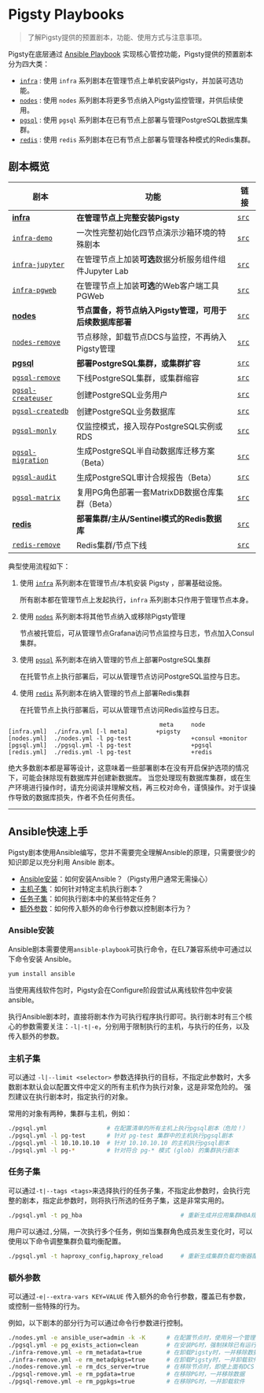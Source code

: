 # Pigsty Playbooks

> 了解Pigsty提供的预置剧本，功能、使用方式与注意事项。

Pigsty在底层通过 [Ansible Playbook](#Ansible快速上手) 实现核心管控功能，Pigsty提供的预置剧本分为四大类：

* [`infra`](p-infra.md) : 使用 `infra` 系列剧本在管理节点上单机安装Pigsty，并加装可选功能。
* [`nodes`](p-nodes.md) : 使用 `nodes` 系列剧本将更多节点纳入Pigsty监控管理，并供后续使用。
* [`pgsql`](p-pgsql.md) : 使用 `pgsql` 系列剧本在已有节点上部署与管理PostgreSQL数据库集群。
* [`redis`](p-redis.md) : 使用 `redis` 系列剧本在已有节点上部署与管理各种模式的Redis集群。 

## 剧本概览

| 剧本 | 功能                                                           | 链接                                                         |
|--------|----------------------------------------------------------------| ------------------------------------------------------------ |
|  [**infra**](p-infra.md#infra)                        |        **在管理节点上完整安装Pigsty**                                 |        [`src`](https://github.com/vonng/pigsty/blob/master/infra.yml)            |
|  [`infra-demo`](p-infra.md#infra-demo)              |        一次性完整初始化四节点演示沙箱环境的特殊剧本                           |        [`src`](https://github.com/vonng/pigsty/blob/master/infra-demo.yml)       |
|  [`infra-jupyter`](p-infra.md#infra-jupyter)        |        在管理节点上加装**可选**数据分析服务组件组件Jupyter Lab              |        [`src`](https://github.com/vonng/pigsty/blob/master/infra-jupyter.yml)    |
|  [`infra-pgweb`](p-infra.md#infra-pgweb)            |        在管理节点上加装**可选**的Web客户端工具PGWeb                     |        [`src`](https://github.com/vonng/pigsty/blob/master/infra-pgweb.yml)      |
|  [**nodes**](p-nodes.md#nodes)                        |        **节点置备，将节点纳入Pigsty管理，可用于后续数据库部署**                    |        [`src`](https://github.com/vonng/pigsty/blob/master/nodes.yml)            |
|  [`nodes-remove`](p-nodes.md#nodes-remove)          |        节点移除，卸载节点DCS与监控，不再纳入Pigsty管理                     |        [`src`](https://github.com/vonng/pigsty/blob/master/nodes-remove.yml)     |
|  [**pgsql**](p-pgsql.md#pgsql)                        |        **部署PostgreSQL集群，或集群扩容**                             |        [`src`](https://github.com/vonng/pigsty/blob/master/pgsql.yml)            |
|  [`pgsql-remove`](p-pgsql.md#pgsql-remove)          |        下线PostgreSQL集群，或集群缩容                             |        [`src`](https://github.com/vonng/pigsty/blob/master/pgsql-remove.yml)     |
|  [`pgsql-createuser`](p-pgsql.md#pgsql-createuser)  |        创建PostgreSQL业务用户                                 |        [`src`](https://github.com/vonng/pigsty/blob/master/pgsql-createuser.yml) |
|  [`pgsql-createdb`](p-pgsql.md#pgsql-createdb)      |        创建PostgreSQL业务数据库                                |        [`src`](https://github.com/vonng/pigsty/blob/master/pgsql-createdb.yml)   |
|  [`pgsql-monly`](p-pgsql.md#pgsql-monly)            |        仅监控模式，接入现存PostgreSQL实例或RDS                       |        [`src`](https://github.com/vonng/pigsty/blob/master/pgsql-monly.yml)      |
|  [`pgsql-migration`](p-pgsql.md#pgsql-migration)    |        生成PostgreSQL半自动数据库迁移方案（Beta）                     |        [`src`](https://github.com/vonng/pigsty/blob/master/pgsql-migration.yml)  |
|  [`pgsql-audit`](p-pgsql.md#pgsql-audit)            |        生成PostgreSQL审计合规报告（Beta）                         |        [`src`](https://github.com/vonng/pigsty/blob/master/pgsql-audit.yml)      |
|  [`pgsql-matrix`](p-pgsql.md#pgsql-matrix)          |        复用PG角色部署一套MatrixDB数据仓库集群（Beta）                   |        [`src`](https://github.com/vonng/pigsty/blob/master/pgsql-matrix.yml)     |
|  [**redis**](p-redis.md#redis)                        |        **部署集群/主从/Sentinel模式的Redis数据库**              |        [`src`](https://github.com/vonng/pigsty/blob/master/redis.yml)            |
|  [`redis-remove`](p-redis.md#redis-remove)          |        Redis集群/节点下线                                     |        [`src`](https://github.com/vonng/pigsty/blob/master/redis-remove.yml)     |

典型使用流程如下：

1. 使用 [`infra`](p-infra.md) 系列剧本在管理节点/本机安装 Pigsty ，部署基础设施。
   
   所有剧本都在管理节点上发起执行，`infra` 系列剧本只作用于管理节点本身。

2. 使用 [`nodes`](p-nodes.md) 系列剧本将其他节点纳入或移除Pigsty管理

   节点被托管后，可从管理节点Grafana访问节点监控与日志，节点加入Consul集群。

3. 使用 [`pgsql`](p-pgsql.md) 系列剧本在纳入管理的节点上部署PostgreSQL集群

   在托管节点上执行部署后，可以从管理节点访问PostgreSQL监控与日志。

4. 使用 [`redis`](p-redis.md) 系列剧本在纳入管理的节点上部署Redis集群

   在托管节点上执行部署后，可以从管理节点访问Redis监控与日志。

```
                                           meta     node
[infra.yml]  ./infra.yml [-l meta]        +pigsty 
[nodes.yml]  ./nodes.yml -l pg-test                 +consul +monitor
[pgsql.yml]  ./pgsql.yml -l pg-test                 +pgsql
[redis.yml]  ./redis.yml -l pg-test                 +redis
```



绝大多数剧本都是幂等设计，这意味着一些部署剧本在没有开启保护选项的情况下，可能会抹除现有数据库并创建新数据库。
当您处理现有数据库集群，或在生产环境进行操作时，请充分阅读并理解文档，再三校对命令，谨慎操作。对于误操作导致的数据库损失，作者不负任何责任。

------------------



## Ansible快速上手

Pigsty剧本使用Ansible编写，您并不需要完全理解Ansible的原理，只需要很少的知识即足以充分利用 Ansible 剧本。

* [Ansible安装](#Ansible安装)：如何安装Ansible？（Pigsty用户通常无需操心）
* [主机子集](#主机子集)：如何针对特定主机执行剧本？
* [任务子集](#任务子集)：如何执行剧本中的某些特定任务？
* [额外参数](#额外参数)：如何传入额外的命令行参数以控制剧本行为？

### Ansible安装

Ansible剧本需要使用`ansible-playbook`可执行命令，在EL7兼容系统中可通过以下命令安装 Ansible。

```bash
yum install ansible
```

当使用离线软件包时，Pigsty会在Configure阶段尝试从离线软件包中安装ansible。

执行Ansible剧本时，直接将剧本作为可执行程序执行即可。执行剧本时有三个核心的参数需要关注：`-l|-t|-e`，分别用于限制执行的主机，与执行的任务，以及传入额外的参数。

### 主机子集

可以通过 `-l|--limit <selector>` 参数选择执行的目标，不指定此参数时，大多数剧本默认会以配置文件中定义的所有主机作为执行对象，这是非常危险的。
强烈建议在执行剧本时，指定执行的对象。

常用的对象有两种，集群与主机，例如：

```bash
./pgsql.yml                 # 在配置清单的所有主机上执行pgsql剧本（危险！）
./pgsql.yml -l pg-test      # 针对 pg-test 集群中的主机执行pgsql剧本
./pgsql.yml -l 10.10.10.10  # 针对 10.10.10.10 的主机执行pgsql剧本
./pgsql.yml -l pg-*         # 针对符合 pg-* 模式 (glob) 的集群执行剧本
```


### 任务子集

可以通过`-t|--tags <tags>`来选择执行的任务子集，不指定此参数时，会执行完整的剧本，指定此参数时，则将执行所选的任务子集，这是非常实用的。

```bash
./pgsql.yml -t pg_hba                            # 重新生成并应用集群HBA规则
```

用户可以通过`,`分隔，一次执行多个任务，例如当集群角色成员发生变化时，可以使用以下命令调整集群负载均衡配置。

```bash
./pgsql.yml -t haproxy_config,haproxy_reload     # 重新生成集群负载均衡器配置并应用
```



### 额外参数

可以通过`-e|--extra-vars KEY=VALUE` 传入额外的命令行参数，覆盖已有参数，或控制一些特殊的行为。

例如，以下剧本的部分行为可以通过命令行参数进行控制。

```bash
./nodes.yml -e ansible_user=admin -k -K      # 在配置节点时，使用另一个管理员用户 admin，并输入ssh与sudo密码
./pgsql.yml -e pg_exists_action=clean        # 在安装PG时，强制抹除已有运行中数据库实例（危险）
./infra-remove.yml -e rm_metadata=true       # 在卸载Pigsty时，一并移除数据
./infra-remove.yml -e rm_metadpkgs=true      # 在卸载Pigsty时，一并卸载软件
./nodes-remove.yml -e rm_dcs_server=true     # 在移除节点时，即使上面有DCS Server也强制移除
./pgsql-remove.yml -e rm_pgdata=true         # 在移除PG时，一并移除数据
./pgsql-remove.yml -e rm_pgpkgs=true         # 在移除PG时，一并卸载软件
```


